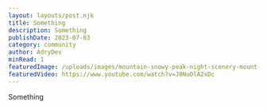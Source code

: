 ```yaml
---
layout: layouts/post.njk
title: Something
description: Something
publishDate: 2023-07-03
category: community
author: AdryDev
minRead: 1
featuredImage: /uploads/images/mountain-snowy-peak-night-scenery-mount-cook-new-zealand-8k-wallpaper-uhdpaper.com-376-0-h.jpg
featuredVideo: https://www.youtube.com/watch?v=J0NuOlA2xDc
---
```

S﻿omething